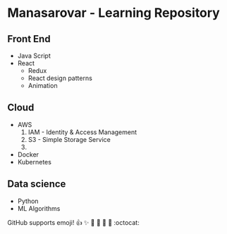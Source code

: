 # Manasarovar - Learning Repository

## Front End
* Java Script
* React
  * Redux
  * React design patterns
  * Animation

## Cloud
* AWS
  1. IAM - Identity & Access Management
  2. S3 - Simple Storage Service
  3. 
* Docker
* Kubernetes

## Data science
* Python
* ML Algorithms

GitHub supports emoji!
:+1: :sparkles: :camel: :tada:
:rocket: :metal: :octocat: 
